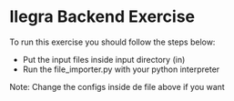 # Ilegra Backend Exercise

To run this exercise you should follow the steps below:

* Put the input files inside input directory (in)
* Run the file_importer.py with your python interpreter

Note: Change the configs inside de file above if you want
